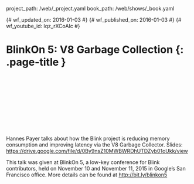 project_path: /web/_project.yaml book_path: /web/shows/_book.yaml

{# wf_updated_on: 2016-01-03 #} {# wf_published_on: 2016-01-03 #} {# wf_youtube_id: lqz_rXCoAIc #}

# BlinkOn 5: V8 Garbage Collection {: .page-title }

<div class="video-wrapper">
  <iframe class="devsite-embedded-youtube-video" data-video-id="lqz_rXCoAIc"
          data-autohide="1" data-showinfo="0" frameborder="0" allowfullscreen>
  </iframe>
</div>

Hannes Payer talks about how the Blink project is reducing memory consumption and improving latency via the V8 Garbage Collector. Slides: https://drive.google.com/file/d/0By9nsZ10MWBWRDhUTDZyb01oUkk/view

This talk was given at BlinkOn 5, a low-key conference for Blink contributors, held on November 10 and November 11, 2015 in Google’s San Francisco office. More details can be found at http://bit.ly/blinkon5